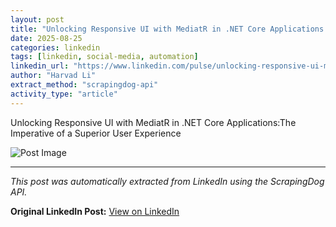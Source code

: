 ```yaml
---
layout: post
title: "Unlocking Responsive UI with MediatR in .NET Core Applications:The Imperative of a Superior User Experience"
date: 2025-08-25
categories: linkedin
tags: [linkedin, social-media, automation]
linkedin_url: "https://www.linkedin.com/pulse/unlocking-responsive-ui-mediatr-net-core-imperative-superior-li-bplmf"
author: "Harvad Li"
extract_method: "scrapingdog-api"
activity_type: "article"
---
```


Unlocking Responsive UI with MediatR in .NET Core Applications:The Imperative of a Superior User Experience


![Post Image](https://media.licdn.com/dms/image/v2/D4D12AQFJ_w-j4Wju9A/article-cover_image-shrink_720_1280/article-cover_image-shrink_720_1280/0/1708853030196?e=2147483647&v=beta&t=JWnFYKOr_IYvpnK_qp3rwliFKXQn0-V0nUEuCjhyCS0)


---

*This post was automatically extracted from LinkedIn using the ScrapingDog API.*

**Original LinkedIn Post:** [View on LinkedIn](https://www.linkedin.com/pulse/unlocking-responsive-ui-mediatr-net-core-imperative-superior-li-bplmf)
